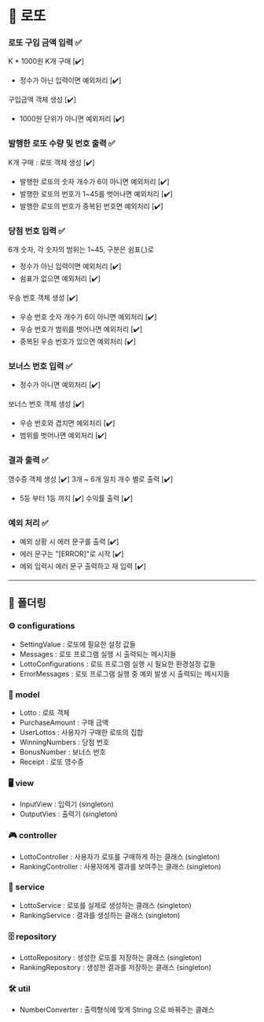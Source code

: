 # 💸 로또

### 로또 구입 금액 입력 ✅ 
K * 1000원  K개 구매 [✔️]
- 정수가 아닌 입력이면 예외처리 [✔️]

구입금액 객체 생성 [✔️]
- 1000원 단위가 아니면 예외처리 [✔️] 
### 발행한 로또 수량 및 번호 출력 ✅
K개 구매 : 
로또 객체 생성 [✔️]
- 발행한 로또의 숫자 개수가 6이 아니면 예외처리 [✔️]
- 발행한 로또의 번호가 1~45를 벗어나면 예외처리 [✔️]
- 발행한 로또의 번호가 중복된 번호면 예외처리 [✔️]
### 당첨 번호 입력 ✅
6개 숫자, 각 숫자의 범위는 1~45, 구분은 쉼표(,)로
  - 정수가 아닌 입력이면 예외처리 [✔️]
  - 쉼표가 없으면 예외처리 [✔️]

우승 번호 객체 생성 [✔️]
  - 우승 번호 숫자 개수가 6이 아니면 예외처리 [✔️]
  - 우승 번호가 범위를 벗어나면 예외처리 [✔️]
  - 중복된 우승 번호가 있으면 예외처리 [✔️]
### 보너스 번호 입력 ✅
- 정수가 아니면 예외처리 [✔️]

보너스 번호 객체 생성 [✔️]
- 우승 번호와 겹치면 예외처리 [✔️]
- 범위를 벗어나면 예외처리 [✔️]

### 결과 출력 ✅
영수증 객체 생성 [✔️]
3개 ~ 6개 일치 개수 별로 출력 [✔️]
- 5등 부터 1등 까지 [✔️]
수익률 출력 [✔️]

### 예외 처리 ✅
- 예외 상황 시 에러 문구를 출력 [✔️] 
- 에러 문구는 "[ERROR]"로 시작 [✔️]
- 에외 입력시 에러 문구 출력하고 재 입력 [✔️]


-----

## 📁 폴더링

### ⚙️ configurations
- SettingValue : 로또에 필요한 설정 값들
- Messages : 로또 프로그램 실행 시 출력되는 메시지들
- LottoConfigurations : 로또 프로그램 실행 시 필요한 환경설정 값들
- ErrorMessages : 로또 프로그램 실행 중 예외 발생 시 출력되는 메시지들

### 💾 model
- Lotto : 로또 객체
- PurchaseAmount : 구매 금액
- UserLottos : 사용자가 구매한 로또의 집합
- WinningNumbers : 당첨 번호
- BonusNumber : 보너스 번호
- Receipt : 로또 영수증

### 🖥️ view
- InputView : 입력기 (singleton)
- OutputVies : 출력기 (singleton)

### 🎮 controller
- LottoController : 사용자가 로또를 구매하게 하는 클래스 (singleton)
- RankingController : 사용자에게 결과를 보여주는 클래스 (singleton)

### 🔑 service
- LottoService : 로또를 실제로 생성하는 클래스 (singleton)
- RankingService : 결과를 생성하는 클래스 (singleton)
### 🗄️ repository
- LottoRepository : 생성한 로또를 저장하는 클래스 (singleton)
- RankingRepository : 생성한 결과를 저장하는 클래스 (singleton)

### 🛠️ util
- NumberConverter : 출력형식에 맞게 String 으로 바꿔주는 클래스


